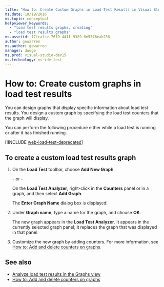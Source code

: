 ```yaml
---
title: "How to: Create Custom Graphs in Load Test Results in Visual Studio"
ms.date: 10/19/2016
ms.topic: conceptual
helpviewer_keywords:
  - "load test results graphs, creating"
  - "load test results graphs"
ms.assetid: 17fcafce-76f9-4411-9389-6e5376eab236
author: gewarren
ms.author: gewarren
manager: douge
ms.prod: visual-studio-dev15
ms.technology: vs-ide-test
---
```

# How to: Create custom graphs in load test results

You can design graphs that display specific information about load test results. You design a custom graph by specifying the load test counters that the graph will display.

You can perform the following procedure either while a load test is running or after it has finished running.

[!INCLUDE [web-load-test-deprecated](includes/web-load-test-deprecated.md)]

## To create a custom load test results graph

1.  On the **Load Test** toolbar, choose **Add New Graph**.

     \- or -

     On the **Load Test Analyzer**, right-click in the **Counters** panel or in a graph, and then select **Add Graph**.

     The **Enter Graph Name** dialog box is displayed.

2.  Under **Graph name**, type a name for the graph, and choose **OK**.

     The new graph appears in the **Load Test Analyzer**. It appears in the currently selected graph panel; it replaces the graph that was displayed in that panel.

3.  Customize the new graph by adding counters. For more information, see [How to: Add and delete counters on graphs](../test/how-to-add-and-delete-counters-on-graphs-in-load-test-results.md).

## See also

- [Analyze load test results in the Graphs view](../test/analyze-load-test-results-in-the-graphs-view.md)
- [How to: Add and delete counters on graphs](../test/how-to-add-and-delete-counters-on-graphs-in-load-test-results.md)